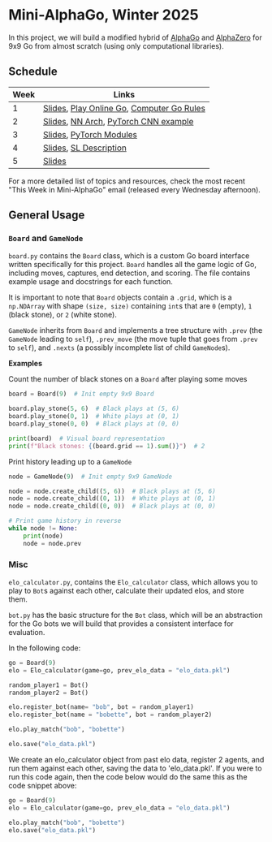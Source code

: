 # Mini-AlphaGo, Winter 2025

In this project, we will build a modified hybrid of [AlphaGo](https://www.nature.com/articles/nature16961) and [AlphaZero](https://www.nature.com/articles/nature24270) for 9x9 Go from almost scratch (using only computational libraries).

## Schedule

| **Week** | **Links** |
| --- | --- |
| 1 | [Slides](https://docs.google.com/presentation/d/1-xUB_iLC-hbhHI7JJtxdNb0yJfJjoJYizdwDDreBi8k/edit?usp=sharing), [Play Online Go](https://online-go.com/), [Computer Go Rules](https://tromp.github.io/go.html)
| 2 | [Slides](https://docs.google.com/presentation/d/1Tl5gFVL9Pp-qJr6oYB78062bHCQMhRM6sasR86lCWHc/edit?usp=sharing), [NN Arch](https://discovery.ucl.ac.uk/id/eprint/10045895/1/agz_unformatted_nature.pdf#page=27), [PyTorch CNN example](https://pytorch.org/tutorials/beginner/blitz/cifar10_tutorial.html) |
| 3 | [Slides](https://docs.google.com/presentation/d/1yF0llAtNVfPCPmMXlIslRqWAPUI-A_-ez7vHlBAoXFc/edit?usp=sharing), [PyTorch Modules](https://pytorch.org/docs/stable/notes/modules.html#modules-as-building-blocks) |
| 4 | [Slides](https://docs.google.com/presentation/d/1kch18ub-a1Mqck-qaXYb6X_Oq3d1L4-R20YT2aCWkdE/edit?usp=sharing), [SL Description](https://discovery.ucl.ac.uk/id/eprint/10045895/1/agz_unformatted_nature.pdf#page=25) |
| 5 | [Slides](https://docs.google.com/presentation/d/1LEbv5XmeUX-hytKAuPFUy0yyKeiUiF1bOkyMBQJuSTI/edit?usp=sharing) |

For a more detailed list of topics and resources, check the most recent "This Week in Mini-AlphaGo" email (released every Wednesday afternoon).

## General Usage

### `Board` and `GameNode`

`board.py` contains the `Board` class, which is a custom Go board interface written specifically for this project. `Board` handles all the game logic of Go, including moves, captures, end detection, and scoring. The file contains example usage and docstrings for each function.

It is important to note that `Board` objects contain a `.grid`, which is a `np.NDArray` with shape `(size, size)` containing `int`s that are `0` (empty), `1` (black stone), or `2` (white stone).

`GameNode` inherits from `Board` and implements a tree structure with `.prev` (the `GameNode` leading to `self`), `.prev_move` (the move tuple that goes from `.prev` to `self`), and `.nexts` (a possibly incomplete list of child `GameNode`s).

**Examples**

Count the number of black stones on a `Board` after playing some moves
```py
board = Board(9)  # Init empty 9x9 Board

board.play_stone(5, 6)  # Black plays at (5, 6)
board.play_stone(0, 1)  # White plays at (0, 1)
board.play_stone(0, 0)  # Black plays at (0, 0)

print(board)  # Visual board representation
print(f"Black stones: {(board.grid == 1).sum()}")  # 2
```

Print history leading up to a `GameNode`
```py
node = GameNode(9)  # Init empty 9x9 GameNode

node = node.create_child((5, 6))  # Black plays at (5, 6)
node = node.create_child((0, 1))  # White plays at (0, 1)
node = node.create_child((0, 0))  # Black plays at (0, 0)

# Print game history in reverse
while node != None:
    print(node)
    node = node.prev
```

### Misc

`elo_calculator.py`, contains the `Elo_calculator` class, which allows you to play to `Bot`s against each other, calculate their updated elos, and store them.

`bot.py` has the basic structure for the `Bot` class, which will be an abstraction for the Go bots we will build that provides a consistent interface for evaluation.

In the following code:
```python
go = Board(9)
elo = Elo_calculator(game=go, prev_elo_data = "elo_data.pkl")

random_player1 = Bot()
random_player2 = Bot()

elo.register_bot(name= "bob", bot = random_player1)
elo.register_bot(name = "bobette", bot = random_player2)

elo.play_match("bob", "bobette")

elo.save("elo_data.pkl")
```
We create an elo_calculator object from past elo data, register 2 agents, and run them against each other, saving the data to 'elo_data.pkl'. If you were to run this code again, then the code below would do the same this as the code snippet above:
```python
go = Board(9)
elo = Elo_calculator(game=go, prev_elo_data = "elo_data.pkl")

elo.play_match("bob", "bobette")
elo.save("elo_data.pkl")
```
